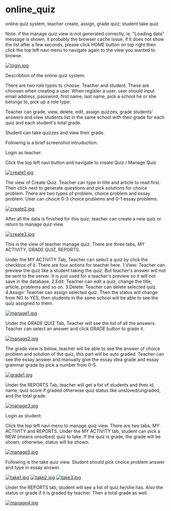 # online_quiz
online quiz system, teacher create, assign, grade quiz; student take quiz

Note: if the manage quiz view is not generated correctly, ie. "Loading data" message is shown, it probably the browser cache issue, if it does not show the list after a few seconds, please click HOME button on top right then click the top left navi menu to navigate again to the view you wanted to browse.

[![login.jpg](https://s25.postimg.org/cxfp16zz3/login.jpg)](https://postimg.org/image/i8ullwm1n/)

Describtion of the online quiz system:

There are two role types to choose. Teacher and student. These are choosen when creating a user. When register a user, user should input email address, password, first name, last name, pick a school he or she belongs to, pick up a role type.

Teacher can grade, view, delete, edit, assign quizzes, grade students' answers and view students list in the same school with their grade for each quiz and each student's total grade.

Student can take quizzes and view their grade.

Following is a brief screenshot intruduction:

Login as teacher:

Click the top left navi button and navigate to create Quiz / Manage Quiz

[![create1.jpg](https://s25.postimg.org/q2v77atun/create1.jpg)](https://postimg.org/image/9rv3azhcr/)

The view of Create Quiz. Teacher can type in title and article to read first. Then click next to generate questions and pick solutions for choice problem. There are two types of problem, choice problem and essay problem. User can choice 0-3 choice problems and 0-1 essay problems.

[![create2.jpg](https://s25.postimg.org/u0igwpgnz/create2.jpg)](https://postimg.org/image/9t514ej6j/)

After all the data is finished for this quiz, teacher can create a new quiz or return to manage quiz view.

[![create3.jpg](https://s25.postimg.org/byzbywmn3/create3.jpg)](https://postimg.org/image/5y1n1u00r/)

This is the view of teacher manage quiz. There are three tabs, MY ACTIVITY, GRADE QUIZ, REPORTS.

Under the MY ACTIVITY Tab, Teacher can select a quiz by click the checkbox of it. There are four actions for teacher here. 
1.View: Teacher can preview the quiz like a student taking the quiz. But teacher's answer will not be sent to the server. It is just used for a teacher's preview so it will not save in the database.
2.Edit: Teacher can edit a quiz, change the title, article, problems and so on.
3.Delete: Teacher can delete selected quiz.
4.Assign: Teacher can assign selected quiz. Then the status will change from NO to YES, then students in the same school will be able to see the quiz assigned to them.

[![manage1.jpg](https://s25.postimg.org/l9bg2fxcv/manage1.jpg)](https://postimg.org/image/teti0llln/)

Under the GRADE QUIZ Tab, Teacher will see the list of all the answers. Teacher can select an answer and click GRADE button to grade it.

[![manage2.jpg](https://s25.postimg.org/gotv1931b/manage2.jpg)](https://postimg.org/image/3xfouqt97/)

The grade view is below, teacher will be able to see the answer of choice problem and solution of the quiz, this part will be auto graded. Teacher can see the essay answer and manually give the essay idea grade and essay grammar grade by pick a number from 0-5.

[![grade1.jpg](https://s25.postimg.org/6c2z1fk4f/grade1.jpg)](https://postimg.org/image/uftqpq2l7/)

Under the REPORTS Tab, teacher will get a list of students and their id, name, quiz score if graded otherwise quiz status like unsloved/ungraded, and the total grade.

[![manage3.jpg](https://s25.postimg.org/3ly8hzctb/manage3.jpg)](https://postimg.org/image/5qilj2efv/)



Login as student:

Click the top left navi menu to manage quiz view. There are two tabs, MY ACTIVITY and REPORTS.
Under the MY ACTIVITY tab, student can pick a NEW (means unsolbed) quiz to take. If the quiz is grade, the grade will be shown, otherwise, status will be shown.

[![manage5.jpg](https://s25.postimg.org/kp10dhti7/manage5.jpg)](https://postimg.org/image/7kvg0t1gb/)

Following is the take quiz view. Student should pick choice problem answer and type in essay answer.

[![take1.jpg](https://s25.postimg.org/svt052jkv/take1.jpg)](https://postimg.org/image/nx5hqjfrv/)
[![take2.jpg](https://s25.postimg.org/hkqcgpcpr/take2.jpg)](https://postimg.org/image/s7k5m4kuz/)
[![take3.jpg](https://s25.postimg.org/g6ypledgf/take3.jpg)](https://postimg.org/image/zc1yv5s4b/)

Under the REPORTS tab, student will see a list of quiz he/she has. Also the status or grade if it is graded by teacher. Then a total grade as well.

[![manage4.jpg](https://s25.postimg.org/a0x9enjj3/manage4.jpg)](https://postimg.org/image/76u417hcr/)



